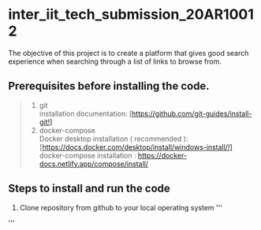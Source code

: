 # inter_iit_tech_submission_20AR10012
The objective of this project is to create a platform that gives good search experience when searching through a list of links to browse from.

## Prerequisites before installing the code.
> 1. git \
> installation documentation: [https://github.com/git-guides/install-git!]
> 2. docker-compose \
> Docker desktop installation ( recommended ): [https://docs.docker.com/desktop/install/windows-install/!]
> docker-compose installation : https://docker-docs.netlify.app/compose/install/

## Steps to install and run the code 

1. Clone repository from github to your local operating system
'''

'''

